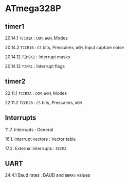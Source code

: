 # ATmega328P

## timer1

20.14.1 `TCCR1A`
: `COM`, `WGM`, Modes

20.14.2 `TCCR1B`
: `CS` bits, Prescalers, `WGM`, Input capture noise

20.14.12 `TIMSK1`
: Interrupt masks

20.14.12 `TIFR1`
: Interrupt flags

## timer2

22.11.1 `TCCR2A`
: `COM`, `WGM`, Modes

22.11.2 `TCCR2B`
: `CS` bits, Prescalers, `WGM`

## Interrupts

11.7. Interrupts
: General

16.1. Interrupt vectors
: Vector table

17.2. External interrupts
: `EICRA`

## UART

24.4.1 Baud rates
: BAUD and `UBRRn` values
